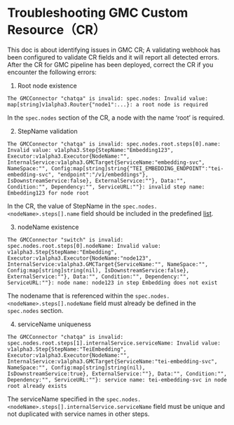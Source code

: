 # Troubleshooting GMC Custom Resource（CR）

This doc is about identifying issues in GMC CR; A validating webhook has been configured to validate CR fields and it will report all detected errors.
After the CR for GMC pipeline has been deployed, correct the CR if you encounter the following errors:

1. Root node existence

```
The GMCConnector "chatqa" is invalid: spec.nodes: Invalid value: map[string]v1alpha3.Router{"node1":...}: a root node is required
```

In the `spec.nodes` section of the CR, a node with the name ‘root’ is required.

2. StepName validation

```
The GMCConnector "chatqa" is invalid: spec.nodes.root.steps[0].name: Invalid value: v1alpha3.Step{StepName:"Embedding123", Executor:v1alpha3.Executor{NodeName:"", InternalService:v1alpha3.GMCTarget{ServiceName:"embedding-svc", NameSpace:"", Config:map[string]string{"TEI_EMBEDDING_ENDPOINT":"tei-embedding-svc", "endpoint":"/v1/embeddings"}, IsDownstreamService:false}, ExternalService:""}, Data:"", Condition:"", Dependency:"", ServiceURL:""}: invalid step name: Embedding123 for node root
```

In the CR, the value of StepName in the `spec.nodes.<nodeName>.steps[].name` field should be included in the predefined [list](./api/v1alpha3/validating_webhook.go).

3. nodeName existence

```
The GMCConnector "switch" is invalid: spec.nodes.root.steps[0].nodeName: Invalid value: v1alpha3.Step{StepName:"Embedding", Executor:v1alpha3.Executor{NodeName:"node123", InternalService:v1alpha3.GMCTarget{ServiceName:"", NameSpace:"", Config:map[string]string(nil), IsDownstreamService:false}, ExternalService:""}, Data:"", Condition:"", Dependency:"", ServiceURL:""}: node name: node123 in step Embedding does not exist
```

The nodename that is referenced within the `spec.nodes.<nodeName>.steps[].nodeName` field must already be defined in the `spec.nodes` section.

4. serviceName uniqueness

```
The GMCConnector "chatqa" is invalid: spec.nodes.root.steps[1].internalService.serviceName: Invalid value: v1alpha3.Step{StepName:"TeiEmbedding", Executor:v1alpha3.Executor{NodeName:"", InternalService:v1alpha3.GMCTarget{ServiceName:"tei-embedding-svc", NameSpace:"", Config:map[string]string(nil), IsDownstreamService:true}, ExternalService:""}, Data:"", Condition:"", Dependency:"", ServiceURL:""}: service name: tei-embedding-svc in node root already exists
```

The serviceName specified in the `spec.nodes.<nodeName>.steps[].internalService.serviceName` field must be unique and not duplicated with service names in other steps.
